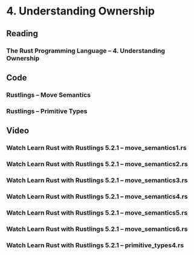 # 4. Understanding Ownership

## Reading

### The Rust Programming Language – 4. Understanding Ownership

## Code

### Rustlings – Move Semantics

### Rustlings – Primitive Types

## Video

### Watch Learn Rust with Rustlings 5.2.1 – move_semantics1.rs

### Watch Learn Rust with Rustlings 5.2.1 – move_semantics2.rs

### Watch Learn Rust with Rustlings 5.2.1 – move_semantics3.rs

### Watch Learn Rust with Rustlings 5.2.1 – move_semantics4.rs

### Watch Learn Rust with Rustlings 5.2.1 – move_semantics5.rs

### Watch Learn Rust with Rustlings 5.2.1 – move_semantics6.rs

### Watch Learn Rust with Rustlings 5.2.1 – primitive_types4.rs
